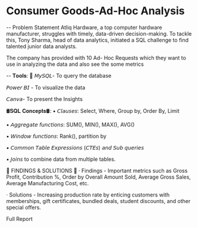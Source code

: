 # Consumer Goods-Ad-Hoc Analysis

-- Problem Statement
Atliq Hardware, a top computer hardware manufacturer, struggles with timely, data-driven decision-making. To tackle this, Tony Sharma, head of data analytics, initiated a SQL challenge to find talented junior data analysts.

The company has provided with 10 Ad- Hoc Requests which they want to use in analyzing the data and also see the some metrics

-- 𝐓𝐨𝐨𝐥𝐬: 🌟
𝘔𝘺𝘚𝘘𝘓- To query the database

𝘗𝘰𝘸𝘦𝘳 𝘉𝘐 - To visualize the data

𝘊𝘢𝘯𝘷𝘢- To present the Insights

🛢𝐒𝐐𝐋 𝐂𝐨𝐧𝐜𝐞𝐩𝐭𝐬🛢:
▪ 𝘊𝘭𝘢𝘶𝘴𝘦𝘴: Select, Where, Group by, Order By, Limit

▪ 𝘈𝘨𝘨𝘳𝘦𝘨𝘢𝘵𝘦 𝘧𝘶𝘯𝘤𝘵𝘪𝘰𝘯𝘴: SUM(), MIN(), MAX(), AVG()

▪ 𝘞𝘪𝘯𝘥𝘰𝘸 𝘧𝘶𝘯𝘤𝘵𝘪𝘰𝘯𝘴: Rank(), partition by

▪ 𝘊𝘰𝘮𝘮𝘰𝘯 𝘛𝘢𝘣𝘭𝘦 𝘌𝘹𝘱𝘳𝘦𝘴𝘴𝘪𝘰𝘯𝘴 (𝘊𝘛𝘌𝘴) 𝘢𝘯𝘥 𝘚𝘶𝘣 𝘲𝘶𝘦𝘳𝘪𝘦𝘴

▪ 𝘑𝘰𝘪𝘯𝘴 to combine data from multiple tables.

🌟 FINDINGS & SOLUTIONS 🌟
· Findings - Important metrics such as Gross Profit, Contribution %, Order by Overall Amount Sold, Average Gross Sales, Average Manufacturing Cost, etc.

· Solutions - Increasing production rate by enticing customers with memberships, gift certificates, bundled deals, student discounts, and other special offers.

Full Report
